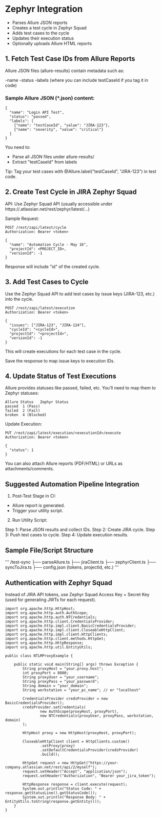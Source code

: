 # Zephyr Integration

- Parses Allure JSON reports
- Creates a test cycle in Zephyr Squad
- Adds test cases to the cycle
- Updates their execution status
- Optionally uploads Allure HTML reports


## 1. Fetch Test Case IDs from Allure Reports
Allure JSON files (allure-results) contain metadata such as:

-name
-status
-labels (where you can include testCaseId if you tag it in code)

### Sample Allure JSON (*.json) content:
```
{
  "name": "Login API Test",
  "status": "passed",
  "labels": [
    {"name": "testCaseId", "value": "JIRA-123"},
    {"name": "severity", "value": "critical"}
  ]
}
```
You need to:

- Parse all JSON files under allure-results/
- Extract "testCaseId" from labels

Tip: Tag your test cases with @Allure.label("testCaseId", "JIRA-123") in test code.

## 2. Create Test Cycle in JIRA Zephyr Squad
API: Use Zephyr Squad API
(usually accessible under https://<your-domain>.atlassian.net/rest/zephyr/latest/...)

Sample Request:
```
POST /rest/zapi/latest/cycle
Authorization: Bearer <token>

{
  "name": "Automation Cycle - May 16",
  "projectId": <PROJECT_ID>,
  "versionId": -1
}
```
Response will include "id" of the created cycle.

## 3. Add Test Cases to Cycle
Use the Zephyr Squad API to add test cases by issue keys (JIRA-123, etc.) into the cycle.

```
POST /rest/zapi/latest/execution
Authorization: Bearer <token>

{
  "issues": ["JIRA-123", "JIRA-124"],
  "cycleId": "<cycleId>",
  "projectId": "<projectId>",
  "versionId": -1
}
```

This will create executions for each test case in the cycle.

Save the response to map issue keys to execution IDs.

## 4. Update Status of Test Executions
Allure provides statuses like passed, failed, etc. You’ll need to map them to Zephyr statuses:
```
Allure Status	Zephyr Status
passed	1 (Pass)
failed	2 (Fail)
broken	4 (Blocked)
```

Update Execution:
```
PUT /rest/zapi/latest/execution/<executionId>/execute
Authorization: Bearer <token>

{
  "status": 1
}
```
You can also attach Allure reports (PDF/HTML) or URLs as attachments/comments.

## Suggested Automation Pipeline Integration

1. Post-Test Stage in CI:

- Allure report is generated.
- Trigger your utility script.

2. Run Utility Script:

Step 1: Parse JSON results and collect IDs.
Step 2: Create JIRA cycle.
Step 3: Push test cases to cycle.
Step 4: Update execution results.

## Sample File/Script Structure
'''
/test-sync
  ├── parseAllure.ts
  ├── jiraClient.ts
  ├── zephyrClient.ts
  ├── syncToJira.ts
  ├── config.json (tokens, projectId, etc.)
'''

## Authentication with Zephyr Squad

Instead of JIRA API tokens, use Zephyr Squad Access Key + Secret Key (used for generating JWTs for each request).

```
import org.apache.http.HttpHost;
import org.apache.http.auth.AuthScope;
import org.apache.http.auth.NTCredentials;
import org.apache.http.client.CredentialsProvider;
import org.apache.http.impl.client.BasicCredentialsProvider;
import org.apache.http.impl.client.CloseableHttpClient;
import org.apache.http.impl.client.HttpClients;
import org.apache.http.client.methods.HttpGet;
import org.apache.http.HttpResponse;
import org.apache.http.util.EntityUtils;

public class NTLMProxyExample {

    public static void main(String[] args) throws Exception {
        String proxyHost = "your.proxy.host";
        int proxyPort = 8080;
        String proxyUser = "your_username";
        String proxyPass = "your_password";
        String domain = "your_domain";
        String workstation = "your_pc_name"; // or "localhost"

        CredentialsProvider credsProvider = new BasicCredentialsProvider();
        credsProvider.setCredentials(
                new AuthScope(proxyHost, proxyPort),
                new NTCredentials(proxyUser, proxyPass, workstation, domain)
        );

        HttpHost proxy = new HttpHost(proxyHost, proxyPort);

        CloseableHttpClient client = HttpClients.custom()
                .setProxy(proxy)
                .setDefaultCredentialsProvider(credsProvider)
                .build();

        HttpGet request = new HttpGet("https://your-company.atlassian.net/rest/api/2/myself");
        request.setHeader("Accept", "application/json");
        request.setHeader("Authorization", "Bearer your_jira_token");

        HttpResponse response = client.execute(request);
        System.out.println("Status Code: " + response.getStatusLine().getStatusCode());
        System.out.println("Response Body: " + EntityUtils.toString(response.getEntity()));
    }
}

